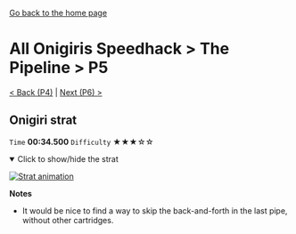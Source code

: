 [Go back to the home page](https://github.com/Doublevil/scbspeedrun)

# All Onigiris Speedhack > The Pipeline > P5

[< Back (P4)](https://github.com/Doublevil/scbspeedrun/blob/main/levels/arb_sh/P/P4.md) | [Next (P6) >](https://github.com/Doublevil/scbspeedrun/blob/main/levels/arb_sh/P/P6.md)

## Onigiri strat

`Time` **00:34.500** `Difficulty` ★★★☆☆
<details open>
  <summary>Click to show/hide the strat</summary>

  [![Strat animation](https://github.com/Doublevil/scbspeedrun/blob/main/media/levels/P/P5_OnigiriStrat.webp)](https://github.com/Doublevil/scbspeedrun/blob/main/media/levels/P/P5_OnigiriStrat.mp4?raw=true)

  **Notes**
  - It would be nice to find a way to skip the back-and-forth in the last pipe, without other cartridges.
</details>
